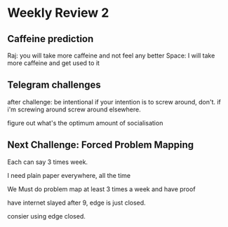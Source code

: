# Weekly Review 2

## Caffeine prediction
Raj: you will take more caffeine and not feel any better
Space: I will take more caffeine and get used to it


## Telegram challenges

after challenge: be intentional 
if your intention is to screw around, don't. 
if i'm screwing around screw around elsewhere. 

figure out what's the optimum amount of socialisation




## Next Challenge: Forced Problem Mapping

Each can say 3 times week. 

I need plain paper everywhere, all the time



We Must do problem map at least 3 times a week and have proof


have internet slayed after 9, edge is just closed. 

consier using edge closed. 